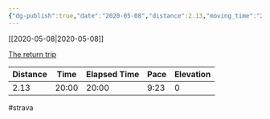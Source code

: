 ```yaml
---
{"dg-publish":true,"date":"2020-05-08","distance":2.13,"moving_time":"20:00","elapsed_time":"20:00","pace":"9:23","total_elevation_gain":0,"url":"https://www.strava.com/activities/3426447170","permalink":"/01-personal/strava/2020-05-08-the-return-trip/","dgPassFrontmatter":true}
---
```



[[2020-05-08\|2020-05-08]]

[The return trip](https://www.strava.com/activities/3426447170)

| Distance | Time  | Elapsed Time | Pace | Elevation |
| -------- | ----- | ------------ | ---- | --------- |
| 2.13     | 20:00 | 20:00        | 9:23 | 0         |




#strava
